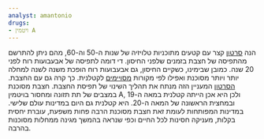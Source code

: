 ```yaml
---
analyst: amantonio
drugs:
- ויטמין A
---
```


הנה [סרטון](https://www.youtube.com/watch?v=mDb0ZS3vB9g) קצר עם קטעים מתוכניות טלויזיה של שנות ה-50 וה-60, מהם ניתן להתרשם מהתפיסה של חצבת בזמנים שלפני החיסון. די דומה לתפיסה של אבעבועות רוח לפני 20 שנה. כמובן שבימינו, כשקיים החיסון, גם אבעבועות רוח הופכת משנה לשנה למחלה יותר ויותר מסוכנת ואפילו לפי מקורות [מסויימים](http://www.dailymail.co.uk/health/article-2586103/We-no-idea-chickenpox-deadly-Parents-heartbreak-healthy-girl-7-dies-suddenly-condition.html) לקטלנית. כך קרה גם עם החצבת.
[הסרטון](https://www.youtube.com/watch?v=47RUl5xqs_s) המעניין הזה מנתח את תהליך השינוי של תפיסת החצבת.
חצבת מסוכנת במצבים של תת תזונה ומחסור בויטמין A, ולכן היא אכן הייתה קטלנית במאה ה-19 ובמחצית הראשונה של המאה ה-20. היא קטלנית גם היום במדינות עולם שלישי. במדינות המפותחות לעומת זאת חצבת מסוכנת הרבה פחות משפעת, עוברת יחסית בקלות, מעניקה חסינות לכל החיים וכפי שנראה בהמשך מגינה ממחלות מסוכנות בהרבה.
